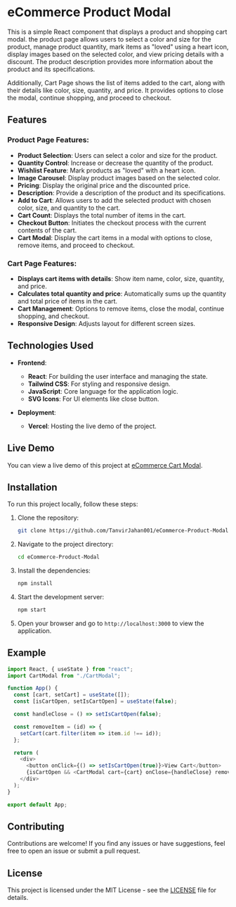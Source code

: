 # eCommerce Product Modal

This is a simple React component that displays a product and shopping cart modal. the product page allows users to select a color and size for the product, manage product quantity, mark items as "loved" using a heart icon, display images based on the selected color, and view pricing details with a discount. The product description provides more information about the product and its specifications.

Additionally, Cart Page shows the list of items added to the cart, along with their details like color, size, quantity, and price. It provides options to close the modal, continue shopping, and proceed to checkout.

## Features

### Product Page Features:
- **Product Selection**: Users can select a color and size for the product.
- **Quantity Control**: Increase or decrease the quantity of the product.
- **Wishlist Feature**: Mark products as "loved" with a heart icon.
- **Image Carousel**: Display product images based on the selected color.
- **Pricing**: Display the original price and the discounted price.
- **Description**: Provide a description of the product and its specifications.
- **Add to Cart**: Allows users to add the selected product with chosen color, size, and quantity to the cart.
- **Cart Count**: Displays the total number of items in the cart.
- **Checkout Button**: Initiates the checkout process with the current contents of the cart.
- **Cart Modal**: Display the cart items in a modal with options to close, remove items, and proceed to checkout.

### Cart Page Features:
- **Displays cart items with details**: Show item name, color, size, quantity, and price.
- **Calculates total quantity and price**: Automatically sums up the quantity and total price of items in the cart.
- **Cart Management**: Options to remove items, close the modal, continue shopping, and checkout.
- **Responsive Design**: Adjusts layout for different screen sizes.



## Technologies Used

- **Frontend**:
  - **React**: For building the user interface and managing the state.
  - **Tailwind CSS**: For styling and responsive design.
  - **JavaScript**: Core language for the application logic.
  - **SVG Icons**: For UI elements like close button.

- **Deployment**:
  - **Vercel**: Hosting the live demo of the project.

## Live Demo

You can view a live demo of this project at [eCommerce Cart Modal](https://ecommerce-card-project.vercel.app/).

## Installation

To run this project locally, follow these steps:

1. Clone the repository:
   ```bash
   git clone https://github.com/TanvirJahan001/eCommerce-Product-Modal.git

2. Navigate to the project directory:
   ```bash
   cd eCommerce-Product-Modal
   ```

3. Install the dependencies:
   ```bash
   npm install
   ```

4. Start the development server:
   ```bash
   npm start
   ```

5. Open your browser and go to `http://localhost:3000` to view the application.


## Example

```javascript
import React, { useState } from "react";
import CartModal from "./CartModal";

function App() {
  const [cart, setCart] = useState([]);
  const [isCartOpen, setIsCartOpen] = useState(false);

  const handleClose = () => setIsCartOpen(false);

  const removeItem = (id) => {
    setCart(cart.filter(item => item.id !== id));
  };

  return (
    <div>
      <button onClick={() => setIsCartOpen(true)}>View Cart</button>
      {isCartOpen && <CartModal cart={cart} onClose={handleClose} removeItem={removeItem} />}
    </div>
  );
}

export default App;
```

## Contributing

Contributions are welcome! If you find any issues or have suggestions, feel free to open an issue or submit a pull request.

## License

This project is licensed under the MIT License - see the [LICENSE](LICENSE) file for details.
